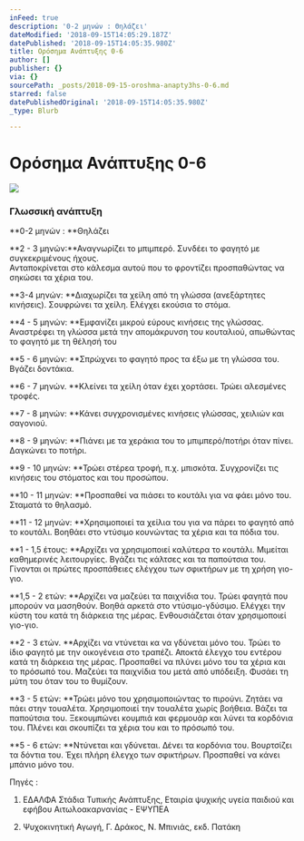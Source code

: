 ```yaml
---
inFeed: true
description: '0-2 μηνών : Θηλάζει'
dateModified: '2018-09-15T14:05:29.187Z'
datePublished: '2018-09-15T14:05:35.980Z'
title: Ορόσημα Ανάπτυξης 0-6
author: []
publisher: {}
via: {}
sourcePath: _posts/2018-09-15-oroshma-anapty3hs-0-6.md
starred: false
datePublishedOriginal: '2018-09-15T14:05:35.980Z'
_type: Blurb

---
```

# Ορόσημα Ανάπτυξης 0-6
![](https://the-grid-user-content.s3-us-west-2.amazonaws.com/84d12ad2-33f9-47f3-9469-0365eb734470.jpg)

### Γ**λωσσική ανάπτυξη**

**0-2 μηνών : **Θηλάζει

**2 - 3 μηνών:**Αναγνωρίζει το μπιμπερό. Συνδέει το φαγητό με συγκεκριμένους ήχους.  
Ανταποκρίνεται στο κάλεσμα αυτού που το φροντίζει προσπαθώντας να σηκώσει τα χέρια του.

**3-4 μηνών: **Διαχωρίζει τα χείλη από τη γλώσσα (ανεξάρτητες κινήσεις). Σουφρώνει τα χείλη. Ελέγχει εκούσια το στόμα.

**4 - 5 μηνών: **Εμφανίζει μικρού εύρους κινήσεις της γλώσσας. Αναστρέφει τη γλώσσα μετά την απομάκρυνση του κουταλιού, απωθώντας το φαγητό με τη θέλησή του

**5 - 6 μηνών: **Σπρώχνει το φαγητό προς τα έξω με τη γλώσσα του. Βγάζει δοντάκια.

**6 - 7 μηνών. **Κλείνει τα χείλη όταν έχει χορτάσει. Τρώει αλεσμένες τροφές.

**7 - 8 μηνών: **Κάνει συγχρονισμένες κινήσεις γλώσσας, χειλιών και σαγονιού.

**8 - 9 μηνών: **Πιάνει με τα χεράκια του το μπιμπερό/ποτήρι όταν πίνει. Δαγκώνει το ποτήρι.

**9 - 10 μηνών: **Τρώει στέρεα τροφή, π.χ. μπισκότα. Συγχρονίζει τις κινήσεις του στόματος και του προσώπου.

**10 - 11 μηνών: **Προσπαθεί να πιάσει το κουτάλι για να φάει μόνο του. Σταματά το θηλασμό.

**11 - 12 μηνών: **Χρησιμοποιεί τα χείλια του για να πάρει το φαγητό από το κουτάλι. Βοηθάει στο ντύσιμο κουνώντας τα χέρια και τα πόδια του.

**1 - 1,5 έτους: **Αρχίζει να χρησιμοποιεί καλύτερα το κουτάλι. Μιμείται καθημερινές λειτουργίες. Βγάζει τις κάλτσες και τα παπούτσια του. Γίνονται οι πρώτες προσπάθειες ελέγχου των σφικτήρων με τη χρήση γιο-γιο.

**1,5 - 2 ετών: **Αρχίζει να μαζεύει τα παιχνίδια του. Τρώει φαγητά που μπορούν να μασηθούν. Βοηθά αρκετά στο ντύσιμο-γδύσιμο. Ελέγχει την κύστη του κατά τη διάρκεια της μέρας. Ενθουσιάζεται όταν χρησιμοποιεί γιο-γιο.

**2 - 3 ετών. **Αρχίζει να ντύνεται κα να γδύνεται μόνο του. Τρώει το ίδιο φαγητό με την οικογένεια στο τραπέζι. Αποκτά έλεγχο του εντέρου κατά τη διάρκεια της μέρας. Προσπαθεί να πλύνει μόνο του τα χέρια και το πρόσωπό του. Μαζεύει τα παιχνίδια του μετά από υπόδειξη. Φυσάει τη μύτη του όταν του το θυμίζουν.

**3 - 5 ετών: **Τρώει μόνο του χρησιμοποιώντας το πιρούνι. Ζητάει να πάει στην τουαλέτα. Χρησιμοποιεί την τουαλέτα χωρίς βοήθεια. Βάζει τα παπούτσια του. Ξεκουμπώνει κουμπιά και φερμουάρ και λύνει τα κορδόνια του. Πλένει και σκουπίζει τα χέρια του και το πρόσωπό του.

**5 - 6 ετών: **Ντύνεται και γδύνεται. Δένει τα κορδόνια του. Βουρτσίζει τα δόντια του. Έχει πλήρη έλεγχο των σφικτήρων. Προσπαθεί να κάνει μπάνιο μόνο του.

Πηγές :

1) ΕΔΑΛΦΑ Στάδια Τυπικής Ανάπτυξης, Εταιρία ψυχικής υγεία παιδιού και εφήβου Αιτωλοακαρνανίας - ΕΨΥΠΕΑ

2) Ψυχοκινητική Αγωγή, Γ. Δράκος, Ν. Μπινιάς, εκδ. Πατάκη